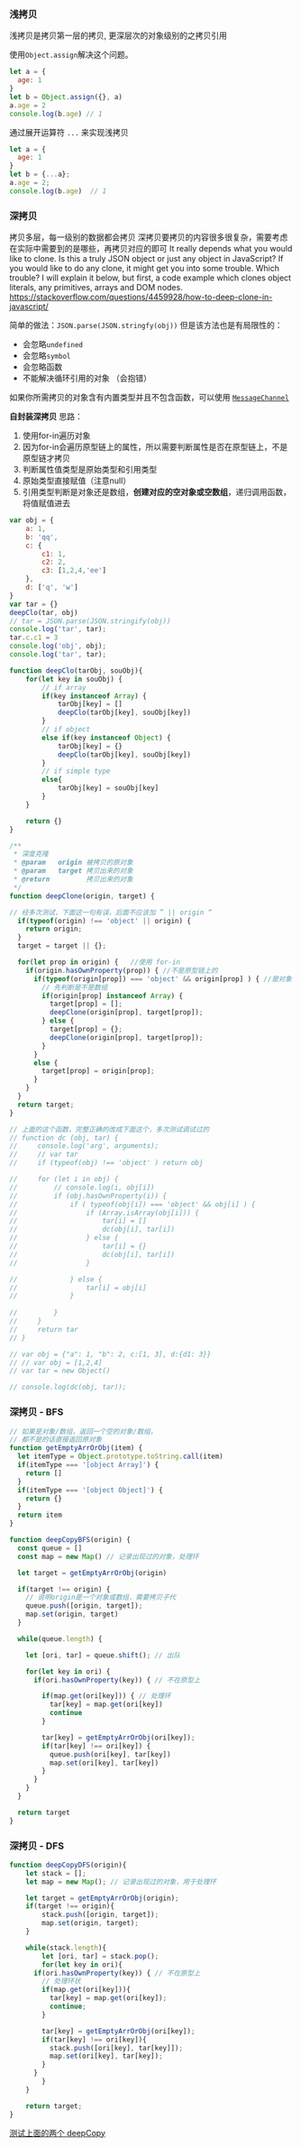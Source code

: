### 浅拷贝
浅拷贝是拷贝第一层的拷贝, 更深层次的对象级别的之拷贝引用

使用`Object.assign`解决这个问题。

```js
let a = {
  age: 1
}
let b = Object.assign({}, a)
a.age = 2
console.log(b.age) // 1
```

通过展开运算符 `...` 来实现浅拷贝
```js
let a = {
  age: 1
}
let b = {...a};
a.age = 2;
console.log(b.age)  // 1
```



### 深拷贝
拷贝多层，每一级别的数据都会拷贝
深拷贝要拷贝的内容很多很复杂，需要考虑在实际中需要到的是哪些，再拷贝对应的即可
It really depends what you would like to clone. Is this a truly JSON object or just any object in JavaScript? If you would like to do any clone, it might get you into some trouble. Which trouble? I will explain it below, but first, a code example which clones object literals, any primitives, arrays and DOM nodes.
https://stackoverflow.com/questions/4459928/how-to-deep-clone-in-javascript/


简单的做法：`JSON.parse(JSON.stringfy(obj))`
但是该方法也是有局限性的：
 - 会忽略`undefined`
 - 会忽略`symbol`  
 - 会忽略函数   
 - 不能解决循环引用的对象 （会抱错）

如果你所需拷贝的对象含有内置类型并且不包含函数，可以使用 [`MessageChannel`](https://www.jianshu.com/p/4f07ef18b5d7)


**自封装深拷贝**
思路：
1. 使用for-in遍历对象
2. 因为for-in会遍历原型链上的属性，所以需要判断属性是否在原型链上，不是原型链才拷贝
3. 判断属性值类型是原始类型和引用类型
4. 原始类型直接赋值（注意null）
5. 引用类型判断是对象还是数组，**创建对应的空对象或空数组**，递归调用函数，将值赋值进去

```js
var obj = {
    a: 1,
    b: 'qq',
    c: {
        c1: 1,
        c2: 2,
        c3: [1,2,4,'ee']
    },
    d: ['q', 'w']
}
var tar = {}
deepClo(tar, obj)
// tar = JSON.parse(JSON.stringify(obj))
console.log('tar', tar);
tar.c.c1 = 3
console.log('obj', obj);
console.log('tar', tar);

function deepClo(tarObj, souObj){
    for(let key in souObj) {
        // if array
        if(key instanceof Array) {
            tarObj[key] = []
            deepClo(tarObj[key], souObj[key])
        }
        // if object
        else if(key instanceof Object) {
            tarObj[key] = {}
            deepClo(tarObj[key], souObj[key])
        }
        // if simple type
        else{
            tarObj[key] = souObj[key]
        }
    }

    return {}
}
```

```js
/**
 * 深度克隆
 * @param   origin 被拷贝的原对象
 * @param   target 拷贝出来的对象
 * @return         拷贝出来的对象
 */
function deepClone(origin, target) {

// 经多次测试，下面这一句有误，后面不应该加 ” || origin “
  if(typeof(origin) !== 'object' || origin) {
    return origin;
  }
  target = target || {};

  for(let prop in origin) {   //使用 for-in
    if(origin.hasOwnProperty(prop)) { //不是原型链上的
      if(typeof(origin[prop]) === 'object' && origin[prop] ) { //是对象
        // 先判断是不是数组
        if(origin[prop] instanceof Array) {
          target[prop] = [];
          deepClone(origin[prop], target[prop]);
        } else {
          target[prop] = {};
          deepClone(origin[prop], target[prop]);
        }
      } 
      else {
        target[prop] = origin[prop];
      }
    }
  }
  return target;
}

// 上面的这个函数，完整正确的改成下面这个，多次测试调试过的
// function dc (obj, tar) {
//     console.log('arg', arguments);
//     // var tar
//     if (typeof(obj) !== 'object' ) return obj

//     for (let i in obj) {
//         // console.log(i, obj[i])
//         if (obj.hasOwnProperty(i)) {
//             if ( typeof(obj[i]) === 'object' && obj[i] ) {
//                 if (Array.isArray(obj[i])) {
//                     tar[i] = []
//                     dc(obj[i], tar[i])
//                 } else {
//                     tar[i] = {}
//                     dc(obj[i], tar[i])
//                 }

//             } else {
//                 tar[i] = obj[i]
//             }
            
//         }
//     }
//     return tar
// }

// var obj = {"a": 1, "b": 2, c:[1, 3], d:{d1: 3}}
// // var obj = [1,2,4]
// var tar = new Object()

// console.log(dc(obj, tar));
```


### 深拷贝 - BFS
```js
// 如果是对象/数组，返回一个空的对象/数组，
// 都不是的话直接返回原对象
function getEmptyArrOrObj(item) {
  let itemType = Object.prototype.toString.call(item) 
  if(itemType === '[object Array]') {
    return []
  }
  if(itemType === '[object Object]') {
    return {}
  }
  return item
}

function deepCopyBFS(origin) {
  const queue = []
  const map = new Map() // 记录出现过的对象，处理环

  let target = getEmptyArrOrObj(origin)

  if(target !== origin) {
    // 说明origin是一个对象或数组，需要拷贝子代
    queue.push([origin, target]);
    map.set(origin, target)
  }

  while(queue.length) {

    let [ori, tar] = queue.shift(); // 出队

    for(let key in ori) {
      if(ori.hasOwnProperty(key)) { // 不在原型上

        if(map.get(ori[key])) { // 处理环
          tar[key] = map.get(ori[key])
          continue
        }

        tar[key] = getEmptyArrOrObj(ori[key]);
        if(tar[key] !== ori[key]) {
          queue.push(ori[key], tar[key])
          map.set(ori[key], tar[key])
        }
      }
    }
  }

  return target
}
```


### 深拷贝 - DFS
```js
function deepCopyDFS(origin){
	let stack = [];
	let map = new Map(); // 记录出现过的对象，用于处理环

	let target = getEmptyArrOrObj(origin);
	if(target !== origin){
		stack.push([origin, target]);
		map.set(origin, target);
	}

	while(stack.length){
		let [ori, tar] = stack.pop();
		for(let key in ori){
      if(ori.hasOwnProperty(key)) { // 不在原型上
        // 处理环状
        if(map.get(ori[key])){
          tar[key] = map.get(ori[key]);
          continue;
        }

        tar[key] = getEmptyArrOrObj(ori[key]);
        if(tar[key] !== ori[key]){
          stack.push([ori[key], tar[key]]);
          map.set(ori[key], tar[key]);
        }
      }
		}
	}

	return target;
}
```

[测试上面的两个 deepCopy](./deepCopy.js)
